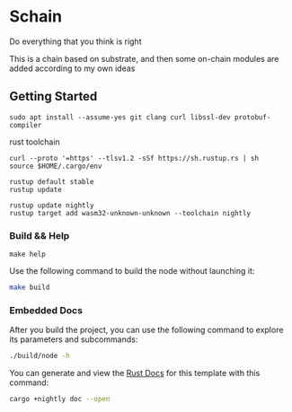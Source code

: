 # Schain
Do everything that you think is right

This is a chain based on substrate, and then some on-chain modules are added according to my own ideas

## Getting Started

```shell
sudo apt install --assume-yes git clang curl libssl-dev protobuf-compiler
```

rust toolchain
```shell
curl --proto '=https' --tlsv1.2 -sSf https://sh.rustup.rs | sh
source $HOME/.cargo/env

rustup default stable
rustup update

rustup update nightly
rustup target add wasm32-unknown-unknown --toolchain nightly
```

### Build && Help

```shell
make help
```
Use the following command to build the node without launching it:

```sh
make build
```
### Embedded Docs

After you build the project, you can use the following command to explore its parameters and subcommands:

```sh
./build/node -h
```

You can generate and view the [Rust Docs](https://doc.rust-lang.org/cargo/commands/cargo-doc.html) for this template with this command:

```sh
cargo +nightly doc --open
```
